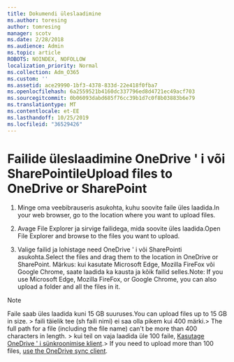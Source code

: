 ```yaml
---
title: Dokumendi üleslaadimine
ms.author: toresing
author: tomresing
manager: scotv
ms.date: 2/28/2018
ms.audience: Admin
ms.topic: article
ROBOTS: NOINDEX, NOFOLLOW
localization_priority: Normal
ms.collection: Adm_O365
ms.custom: ''
ms.assetid: ace29990-1bf3-4378-833d-22e418f0fba7
ms.openlocfilehash: 6a2559521b4160dc337796ed8d4721ec49acf703
ms.sourcegitcommit: 0b06093dabd685f76cc39b1d7c0f8b03883b6e79
ms.translationtype: MT
ms.contentlocale: et-EE
ms.lasthandoff: 10/25/2019
ms.locfileid: "36529426"
---
```

# <a name="upload-files-to-onedrive-or-sharepoint"></a><span data-ttu-id="97255-102">Failide üleslaadimine OneDrive ' i või SharePointile</span><span class="sxs-lookup"><span data-stu-id="97255-102">Upload files to OneDrive or SharePoint</span></span>

1. <span data-ttu-id="97255-103">Minge oma veebibrauseris asukohta, kuhu soovite faile üles laadida.</span><span class="sxs-lookup"><span data-stu-id="97255-103">In your web browser, go to the location where you want to upload files.</span></span>
    
2. <span data-ttu-id="97255-104">Avage File Explorer ja sirvige failidega, mida soovite üles laadida.</span><span class="sxs-lookup"><span data-stu-id="97255-104">Open File Explorer and browse to the files you want to upload.</span></span>
    
3. <span data-ttu-id="97255-105">Valige failid ja lohistage need OneDrive ' i või SharePointi asukohta.</span><span class="sxs-lookup"><span data-stu-id="97255-105">Select the files and drag them to the location in OneDrive or SharePoint.</span></span> <span data-ttu-id="97255-106">Märkus: kui kasutate Microsoft Edge, Mozilla FireFox või Google Chrome, saate laadida ka kausta ja kõik failid selles.</span><span class="sxs-lookup"><span data-stu-id="97255-106">Note: If you use Microsoft Edge, Mozilla FireFox, or Google Chrome, you can also upload a folder and all the files in it.</span></span>
    
> [!NOTE]
>  <span data-ttu-id="97255-107">Faile saab üles laadida kuni 15 GB suuruses.</span><span class="sxs-lookup"><span data-stu-id="97255-107">You can upload files up to 15 GB in size.</span></span> <span data-ttu-id="97255-108">> faili täielik tee (sh faili nimi) ei saa olla pikem kui 400 märki.</span><span class="sxs-lookup"><span data-stu-id="97255-108">>  The full path for a file (including the file name) can't be more than 400 characters in length.</span></span> <span data-ttu-id="97255-109">> kui teil on vaja laadida üle 100 faile, [Kasutage OneDrive ' i sünkroonimise klient](https://go.microsoft.com/fwlink/?linkid=866427).</span><span class="sxs-lookup"><span data-stu-id="97255-109">>  If you need to upload more than 100 files, [use the OneDrive sync client](https://go.microsoft.com/fwlink/?linkid=866427).</span></span> 
  

